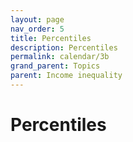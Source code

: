 ```yaml
---
layout: page
nav_order: 5
title: Percentiles
description: Percentiles
permalink: calendar/3b
grand_parent: Topics
parent: Income inequality
---
```


# Percentiles

